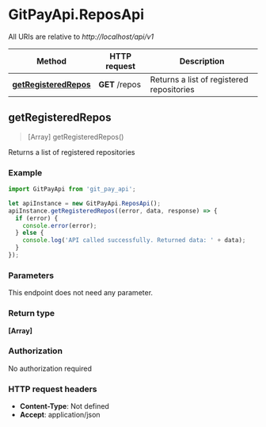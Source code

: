 # GitPayApi.ReposApi

All URIs are relative to *http://localhost/api/v1*

Method | HTTP request | Description
------------- | ------------- | -------------
[**getRegisteredRepos**](ReposApi.md#getRegisteredRepos) | **GET** /repos | Returns a list of registered repositories



## getRegisteredRepos

> [Array] getRegisteredRepos()

Returns a list of registered repositories

### Example

```javascript
import GitPayApi from 'git_pay_api';

let apiInstance = new GitPayApi.ReposApi();
apiInstance.getRegisteredRepos((error, data, response) => {
  if (error) {
    console.error(error);
  } else {
    console.log('API called successfully. Returned data: ' + data);
  }
});
```

### Parameters

This endpoint does not need any parameter.

### Return type

**[Array]**

### Authorization

No authorization required

### HTTP request headers

- **Content-Type**: Not defined
- **Accept**: application/json

